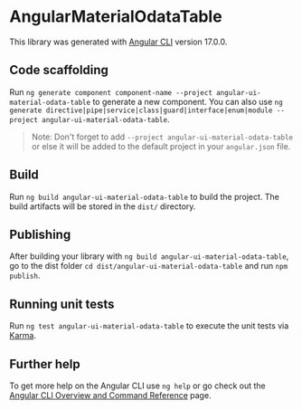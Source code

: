 # AngularMaterialOdataTable

This library was generated with [Angular CLI](https://github.com/angular/angular-cli) version 17.0.0.

## Code scaffolding

Run `ng generate component component-name --project angular-ui-material-odata-table` to generate a new component. You can also use `ng generate directive|pipe|service|class|guard|interface|enum|module --project angular-ui-material-odata-table`.
> Note: Don't forget to add `--project angular-ui-material-odata-table` or else it will be added to the default project in your `angular.json` file. 

## Build

Run `ng build angular-ui-material-odata-table` to build the project. The build artifacts will be stored in the `dist/` directory.

## Publishing

After building your library with `ng build angular-ui-material-odata-table`, go to the dist folder `cd dist/angular-ui-material-odata-table` and run `npm publish`.

## Running unit tests

Run `ng test angular-ui-material-odata-table` to execute the unit tests via [Karma](https://karma-runner.github.io).

## Further help

To get more help on the Angular CLI use `ng help` or go check out the [Angular CLI Overview and Command Reference](https://angular.io/cli) page.
